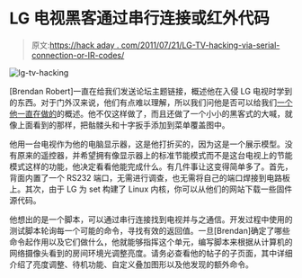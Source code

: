 # LG 电视黑客通过串行连接或红外代码

> 原文:[https://hack aday . com/2011/07/21/LG-TV-hacking-via-serial-connection-or-IR-codes/](https://hackaday.com/2011/07/21/lg-tv-hacking-via-serial-connection-or-ir-codes/)

![](../Images/2f2c4bd84c7e36634fe05a76c3797df1.png "lg-tv-hacking")

[Brendan Robert]一直在给我们发送论坛主题链接，概述他在入侵 LG 电视时学到的东西。对于门外汉来说，他们有点难以理解，所以我们问他是否可以给我们[一个他一直在做的](https://sites.google.com/site/brendanrobert/projects/lg-tv-hacks)的概述。他不仅这样做了，而且还做了一个小小的黑客式的大喊，就像上面看到的那样，把骷髅头和十字扳手添加到菜单覆盖图中。

他用一台电视作为他的电脑显示器，这是他打折买的，因为这是一个展示模型。没有原来的遥控器，并希望拥有像显示器上的标准节能模式而不是这台电视上的节能模式这样的功能，他决定看看他能完成什么。有几件事让这变得简单多了。首先，背面内置了一个 RS232 端口，无需进行调查，也无需将自己的端口焊接到电路板上。其次，由于 LG 为 set 构建了 Linux 内核，你可以从他们的网站下载一些固件源代码。

他想出的是一个脚本，可以通过串行连接找到电视并与之通信。开发过程中使用的测试脚本轮询每一个可能的命令，寻找有效的返回值。一旦[Brendan]确定了哪些命令起作用以及它们做什么，他就能够指挥这个单元，编写脚本来根据从计算机的网络摄像头看到的房间环境光调整亮度。请务必查看他的帖子的子页面，其中详细介绍了亮度调整、待机功能、自定义叠加图形以及他发现的额外命令。